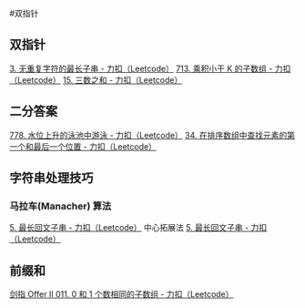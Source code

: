 #双指针


##  双指针
[3. 无重复字符的最长子串 - 力扣（Leetcode）](https://leetcode.cn/problems/longest-substring-without-repeating-characters/)
[713. 乘积小于 K 的子数组 - 力扣（Leetcode）](https://leetcode.cn/problems/subarray-product-less-than-k/description/)
[15. 三数之和 - 力扣（Leetcode）](https://leetcode.cn/problems/3sum/description/)


## 二分答案
[778. 水位上升的泳池中游泳 - 力扣（Leetcode）](https://leetcode.cn/problems/swim-in-rising-water/description/)
[34. 在排序数组中查找元素的第一个和最后一个位置 - 力扣（Leetcode）](https://leetcode.cn/problems/find-first-and-last-position-of-element-in-sorted-array/)


## 字符串处理技巧

### 马拉车(Manacher) 算法
[5. 最长回文子串 - 力扣（Leetcode）](https://leetcode.cn/problems/longest-palindromic-substring/description/)
中心拓展法
[5. 最长回文子串 - 力扣（Leetcode）](https://leetcode.cn/problems/longest-palindromic-substring/description/)

## 前缀和
[剑指 Offer II 011. 0 和 1 个数相同的子数组 - 力扣（Leetcode）](https://leetcode.cn/problems/A1NYOS/)